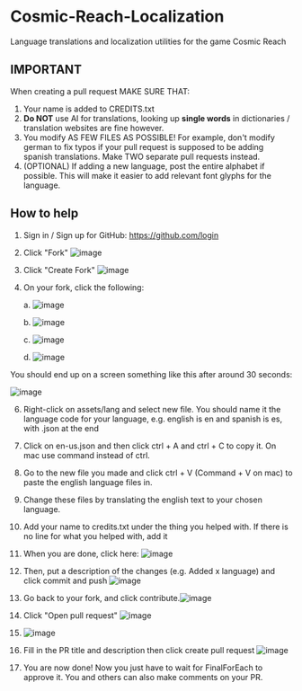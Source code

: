 # Cosmic-Reach-Localization
Language translations and localization utilities for the game Cosmic Reach

## IMPORTANT
When creating a pull request MAKE SURE THAT:
1) Your name is added to CREDITS.txt
2) **Do NOT** use AI for translations, looking up **single words** in dictionaries / translation websites are fine however.
3) You modify AS FEW FILES AS POSSIBLE! For example, don't modify german to fix typos if your pull request is supposed to be adding spanish translations. Make TWO separate pull requests instead.
4) (OPTIONAL) If adding a new language, post the entire alphabet if possible. This will make it easier to add relevant font glyphs for the language.

## How to help

1. Sign in / Sign up for GitHub: https://github.com/login

2. Click "Fork" ![image](https://github.com/realeatham/Cosmic-Reach-Localization/assets/136866675/c68ae3d9-b713-4f47-9bca-a11ea6dc751c)

3. Click "Create Fork" ![image](https://github.com/realeatham/Cosmic-Reach-Localization/assets/136866675/e5ca777c-c2c1-4a53-b32b-2183b7f83e7c)

4. On your fork, click the following:
   
   a.  ![image](https://github.com/realeatham/Cosmic-Reach-Localization/assets/136866675/cd5f071e-2452-4410-9d98-9c6096cb8e88)

   b. ![image](https://github.com/realeatham/Cosmic-Reach-Localization/assets/136866675/9f78c336-5e60-4787-9860-b087523e4c43) 
 
   c. ![image](https://github.com/realeatham/Cosmic-Reach-Localization/assets/136866675/703e7f15-5e55-4e0c-a648-f8a306667d20)

   d. ![image](https://github.com/realeatham/Cosmic-Reach-Localization/assets/136866675/45874fca-6f72-4e1e-95ab-4424e563e9f2)

You should end up on a screen something like this after around 30 seconds:

![image](https://github.com/realeatham/Cosmic-Reach-Localization/assets/136866675/662f7ad2-173b-4134-8e94-5a1bfe8413e2)

6. Right-click on assets/lang and select new file. You should name it the language code for your language, e.g. english is en and spanish is es, with .json at the end

7. Click on en-us.json and then click ctrl + A and ctrl + C to copy it. On mac use command instead of ctrl.

8. Go to the new file you made and click ctrl + V (Command + V on mac) to paste the english language files in.

9. Change these files by translating the english text to your chosen language.

10. Add your name to credits.txt under the thing you helped with. If there is no line for what you helped with, add it

11. When you are done, click here: ![image](https://github.com/realeatham/Cosmic-Reach-Localization/assets/136866675/549c8e76-1551-499d-9b21-5e64283c57bc)

12. Then, put a description of the changes (e.g. Added x language) and click commit and push ![image](https://github.com/realeatham/Cosmic-Reach-Localization/assets/136866675/e865579f-a8da-4107-93c3-46b37c0db3a8)

13. Go back to your fork, and click contribute.![image](https://github.com/realeatham/Cosmic-Reach-Localization/assets/136866675/4d085048-c54c-4d5d-be48-d703d2ab1404)

14. Click "Open pull request" ![image](https://github.com/realeatham/Cosmic-Reach-Localization/assets/136866675/68b0e72d-d333-49ec-9f55-02052b4363f6)

15. ![image](https://github.com/realeatham/Cosmic-Reach-Localization/assets/136866675/33a10b0a-b21b-47f1-abbe-f1b13b64c32d)

16. Fill in the PR title and description then click create pull request ![image](https://github.com/realeatham/Cosmic-Reach-Localization/assets/136866675/8064c429-50a5-4254-9704-9d68b431f1d1)

17. You are now done! Now you just have to wait for FinalForEach to approve it. You and others can also make comments on your PR.
